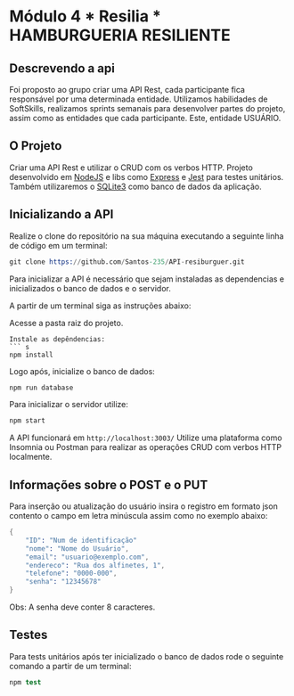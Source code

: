 # Módulo 4 * Resilia * HAMBURGUERIA RESILIENTE


## Descrevendo a api
Foi proposto ao grupo criar uma API Rest, cada participante fica responsável por uma determinada entidade. Utilizamos habilidades de SoftSkills, realizamos sprints semanais para desenvolver partes do projeto, assim como as entidades que cada participante. Este, entidade USUÁRIO.

## O Projeto
Criar uma API Rest e utilizar o CRUD com os verbos HTTP. Projeto desenvolvido em [NodeJS](https://nodejs.org/en/about/) e libs como [Express](https://expressjs.com/) e [Jest](https://jestjs.io/pt-BR/) para testes unitários. Também utilizaremos o [SQLite3](https://www.npmjs.com/package/sqlite3) como banco de dados da aplicação.


## Inicializando a API
Realize o clone do repositório na sua máquina executando a seguinte linha de código em um terminal:

``` s
git clone https://github.com/Santos-235/API-resiburguer.git
```


Para inicializar a API é necessário que sejam instaladas as dependencias e inicializados o banco de dados e o servidor.

A partir de um terminal siga as instruções abaixo:

Acesse a pasta raiz do projeto.
```
Instale as depêndencias:
``` s
npm install
``` 
Logo após, inicialize o banco de dados:
``` s
npm run database
``` 
Para inicializar o servidor utilize:
``` s
npm start
```
A API funcionará em ``` http://localhost:3003/ ```
Utilize uma plataforma como Insomnia ou Postman para realizar as operações CRUD com verbos HTTP localmente.


## Informações sobre o POST e o PUT
Para inserção ou atualização do usuário insira o registro em formato json contento o campo em letra minúscula assim como no exemplo abaixo:

``` s
{
    "ID": "Num de identificação"
    "nome": "Nome do Usuário",
    "email": "usuario@exemplo.com",
    "endereco": "Rua dos alfinetes, 1",
    "telefone": "0000-000",
    "senha": "12345678"
}

```
Obs: A senha deve conter 8 caracteres.

## Testes
Para tests unitários após ter inicializado o banco de dados rode o seguinte comando a partir de um terminal:

``` s
npm test
```
